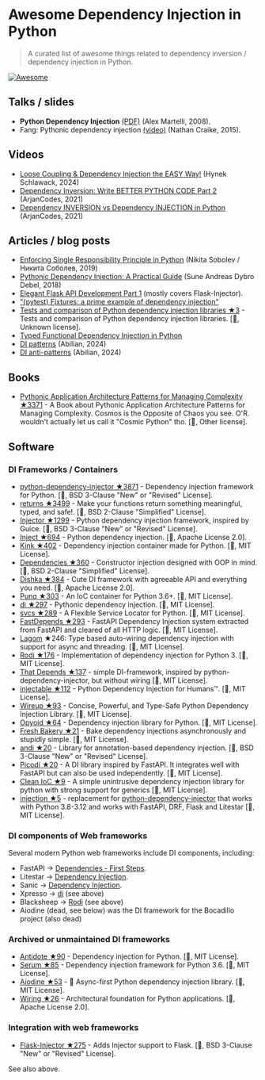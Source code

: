 # Awesome Dependency Injection in Python

> A curated list of awesome things related to dependency inversion / dependency injection in Python.

[![Awesome](https://awesome.re/badge.svg)](https://awesome.re)


## Talks / slides

- **Python Dependency Injection** [(PDF)](http://www.aleax.it/yt_pydi.pdf) (Alex Martelli, 2008).
- Fang: Pythonic dependency injection [(video)](https://www.youtube.com/watch?v=zqRd941NXlI&t=443s) (Nathan Craike, 2015).

## Videos

- [Loose Coupling & Dependency Injection the EASY Way!](https://www.youtube.com/watch?v=uWTvMCra-_Y) (Hynek Schlawack, 2024)
- [Dependency Inversion: Write BETTER PYTHON CODE Part 2]([https://www.youtube.com/watch?v=2ejbLVkCndI](https://www.youtube.com/watch?v=Kv5jhbSkqLE)) (ArjanCodes, 2021)
- [Dependency INVERSION vs Dependency INJECTION in Python](https://www.youtube.com/watch?v=2ejbLVkCndI) (ArjanCodes, 2021)


## Articles / blog posts

- [Enforcing Single Responsibility Principle in Python](https://sobolevn.me/2019/03/enforcing-srp) (Nikita Sobolev / Никита Соболев, 2019)
- [Pythonic Dependency Injection: A Practical Guide](https://medium.com/@suneandreasdybrodebel/pythonic-dependency-injection-a-practical-guide-83a1b1299280) (Sune Andreas Dybro Debel, 2018)
- [Elegant Flask API Development Part 1](https://christophergs.github.io/python/2018/09/25/elegant-flask-apis-pt-1/) (mostly covers Flask-Injector).
- ["(pytest) Fixtures: a prime example of dependency injection"](https://docs.pytest.org/en/latest/fixture.html#fixtures-a-prime-example-of-dependency-injection)
- [Tests and comparison of Python dependency injection libraries ★3](https://github.com/orsinium/dependency_injectors) - Tests and comparison of Python dependency injection libraries. [🐍, Unknown license].
- [Typed Functional Dependency Injection in Python](https://sobolevn.me/2020/02/typed-functional-dependency-injection)
- [DI patterns](https://lab.abilian.com/Tech/Architecture%20%26%20Design/Dependency%20Inversion/DI%20patterns/) (Abilian, 2024)
- [DI anti-patterns](https://lab.abilian.com/Tech/Architecture%20%26%20Design/Dependency%20Inversion/DI%20anti-patterns/) (Abilian, 2024)


## Books

- [Pythonic Application Architecture Patterns for Managing Complexity ★3371](https://github.com/python-leap/book) - A Book about Pythonic Application Architecture Patterns for Managing Complexity.  Cosmos is the Opposite of Chaos you see. O'R. wouldn't actually let us call it "Cosmic Python" tho. [🐍, Other license].


## Software

### DI Frameworks / Containers

- [python-dependency-injector ★3871](https://github.com/ets-labs/python-dependency-injector) - Dependency injection framework for Python. [🐍, BSD 3-Clause "New" or "Revised" License].
- [returns ★3499](https://github.com/dry-python/returns) - Make your functions return something meaningful, typed, and safe!. [🐍, BSD 2-Clause "Simplified" License].
- [Injector ★1299](https://github.com/alecthomas/injector) - Python dependency injection framework, inspired by Guice. [🐍, BSD 3-Clause "New" or "Revised" License].
- [Inject ★694](https://github.com/ivankorobkov/python-inject) - Python dependency injection. [🐍, Apache License 2.0].
- [Kink ★402](https://github.com/kodemore/kink) - Dependency injection container made for Python. [🐍, MIT License].
- [Dependencies ★360](https://github.com/proofit404/dependencies) - Constructor injection designed with OOP in mind. [🐍, BSD 2-Clause "Simplified" License].
- [Dishka ★384](https://github.com/reagento/dishka) - Cute DI framework with agreeable API and everything you need. [🐍, Apache License 2.0].
- [Punq ★303](https://github.com/bobthemighty/punq) - An IoC container for Python 3.6+. [🐍, MIT License].
- [di ★297](https://github.com/adriangb/di) - Pythonic dependency injection. [🐍, MIT License].
- [svcs ★289](https://github.com/hynek/svcs) - A Flexible Service Locator for Python. [🐍, MIT License].
- [FastDepends ★293](https://github.com/lancetnik/FastDepends) - FastAPI Dependency Injection system extracted from FastAPI and cleared of all HTTP logic. [🐍, MIT License].
- [Lagom](https://lagom-di.readthedocs.io/en/latest/) ★246: Type based auto-wiring dependency injection with support for async and threading. [🐍, MIT License].
- [Rodi ★176](https://github.com/RobertoPrevato/rodi) - Implementation of dependency injection for Python 3. [🐍, MIT License].
- [That Depends ★137](https://github.com/modern-python/that-depends) - simple DI-framework, inspired by python-dependency-injector, but without wiring [🐍, MIT License].
- [injectable ★112](https://github.com/allrod5/injectable) - Python Dependency Injection for Humans™. [🐍, MIT License].
- [Wireup ★93](https://github.com/maldoinc/wireup) - Concise, Powerful, and Type-Safe Python Dependency Injection Library. [🐍, MIT License].
- [Opyoid ★64](https://github.com/illuin-tech/opyoid) - Dependency injection library for Python. [🐍, MIT License].
- [Fresh Bakery ★21](https://github.com/Mityuha/fresh-bakery) - Bake dependency injections asynchronously and stupidly simple. [🐍, MIT License].
- [andi ★20](https://github.com/scrapinghub/andi) - Library for annotation-based dependency injection. [🐍, BSD 3-Clause "New" or "Revised" License].
- [Picodi ★20](https://github.com/yakimka/picodi) - A DI library inspired by FastAPI. It integrates well with FastAPI but can also be used independently. [🐍, MIT License].
- [Clean IoC ★9](https://github.com/peter-daly/clean_ioc) - A simple unintrusive dependency injection library for python with strong support for generics [🐍, MIT License].
- [injection ★5](https://github.com/nightblure/injection) - replacement for [python-dependency-injector](https://github.com/ets-labs/python-dependency-injector) that works with Python 3.8-3.12 and works with FastAPI, DRF, Flask and Litestar [🐍, MIT License].

### DI components of Web frameworks

Several modern Python web frameworks include DI components, including:

- FastAPI -> [Dependencies - First Steps](https://fastapi.tiangolo.com/tutorial/dependencies/).
- Litestar -> [Dependency Injection](https://docs.litestar.dev/2/usage/dependency-injection.html).
- Sanic -> [Dependency Injection](https://sanic.dev/en/plugins/sanic-ext/injection.html).
- Xpresso -> [di](https://github.com/adriangb/di) (see above)
- Blacksheep -> [Rodi](https://github.com/RobertoPrevato/rodi) (see above)
- Aiodine (dead, see below) was the DI framework for the Bocadillo project (also dead)


### Archived or unmaintained DI frameworks

- [Antidote ★90](https://github.com/Finistere/antidote) - Dependency injection for Python. [🐍, MIT License].
- [Serum ★85](https://github.com/suned/serum) - Dependency injection framework for Python 3.6. [🐍, MIT License].
- [Aiodine ★53](https://github.com/bocadilloproject/aiodine) - 🧪 Async-first Python dependency injection library. [🐍, MIT License].
- [Wiring ★26](https://github.com/msiedlarek/wiring) - Architectural foundation for Python applications. [🐍, Apache License 2.0].


### Integration with web frameworks

- [Flask-Injector ★275](https://github.com/alecthomas/flask_injector) - Adds Injector support to Flask. [🐍, BSD 3-Clause "New" or "Revised" License].

See also above.
